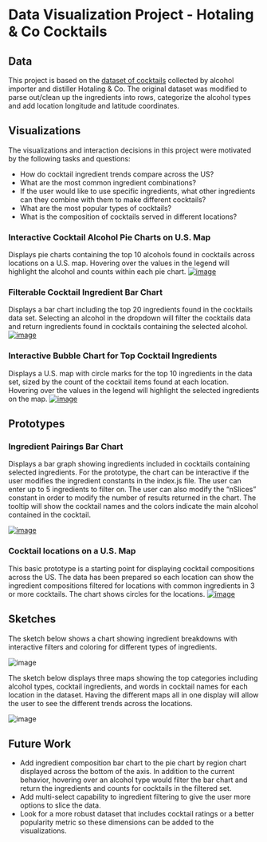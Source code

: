 # Data Visualization Project - Hotaling & Co Cocktails

## Data

This project is based on the [dataset of cocktails](https://gist.github.com/jgorsett/6492ab1253c04167d1639c4ced71b3bf) collected by alcohol importer and distiller Hotaling & Co. The original dataset was modified to parse out/clean up the ingredients into rows, categorize the alcohol types and add location longitude and latitude coordinates.

## Visualizations
The visualizations and interaction decisions in this project were motivated by the following tasks and questions:
 *  How do cocktail ingredient trends compare across the US?
 *  What are the most common ingredient combinations?
 *  If the user would like to use specific ingredients, what other ingredients can they combine with them to make different cocktails?
 *  What are the most popular types of cocktails?
 *  What is the composition of cocktails served in different locations?

### Interactive Cocktail Alcohol Pie Charts on U.S. Map
Displays pie charts containing the top 10 alcohols found in cocktails across locations on a U.S. map.  Hovering over the values in the legend will highlight the alcohol and counts within each pie chart.
[![image](https://user-images.githubusercontent.com/44886644/67909715-96f66480-fb56-11e9-86b1-e777bf3ba5b8.png)](https://beta.vizhub.com/jgorsett/7f4eab84f0d747159880fee9b3334633)

### Filterable Cocktail Ingredient Bar Chart
Displays a bar chart including the top 20 ingredients found in the cocktails data set.  Selecting an alcohol in the dropdown will filter the cocktails data and return ingredients found in cocktails containing the selected alcohol.
[![image](https://user-images.githubusercontent.com/44886644/67910418-fd7c8200-fb58-11e9-8abc-dcfab49d4870.png)](https://beta.vizhub.com/jgorsett/74fec17030cb49298c397eeac028a908?edit=files)

### Interactive Bubble Chart for Top Cocktail Ingredients
Displays a U.S. map with circle marks for the top 10 ingredients in the data set, sized by the count of the cocktail items found at each location.  Hovering over the values in the legend will highlight the selected ingredients on the map.
[![image](https://user-images.githubusercontent.com/44886644/67910513-619f4600-fb59-11e9-8d69-69dd7293259b.png)](https://beta.vizhub.com/jgorsett/18e06a65bb964e0ebebab124d8bb2148)

## Prototypes

### Ingredient Pairings Bar Chart
Displays a bar graph showing ingredients included in cocktails containing selected ingredients.  For the prototype, the chart can be interactive if the user modifies the ingredient constants in the index.js file. The user can enter up to 5 ingredients to filter on. The user can also modify the “nSlices” constant in order to modify the number of results returned in the chart. The tooltip will show the cocktail names and the colors indicate the main alcohol contained in the cocktail.

[![image](https://user-images.githubusercontent.com/44886644/65655061-d62a1680-dfe8-11e9-8c74-7822644fbc6e.png)](https://vizhub.com/jgorsett/c5ae89a319ac45d691be5c0f69ff8ca9/fullscreen)

### Cocktail locations on a U.S. Map 
This basic prototype is a starting point for displaying cocktail compositions across the US.  The data has been prepared so each location can show the ingredient compositions filtered for locations with common ingredients in 3 or more cocktails.  The chart shows circles for the locations. 
[![image](https://user-images.githubusercontent.com/44886644/66533101-b82bde00-eadf-11e9-9224-2d68cc21a394.png)](https://beta.vizhub.com/jgorsett/e5ac059bc26a4d1b8e0924876843ca10)


## Sketches
The sketch below shows a chart showing ingredient breakdowns with interactive filters and coloring for different types of ingredients.

![image](https://user-images.githubusercontent.com/44886644/65655486-6583f980-dfea-11e9-886d-f7a58a1c2242.png)


The sketch below displays three maps showing the top categories including alcohol types, cocktail ingredients, and words in cocktail names for each location in the dataset.  Having the different maps all in one display will allow the user to see the different trends across the locations.

![image](https://user-images.githubusercontent.com/44886644/65656068-76ce0580-dfec-11e9-808b-09dac51ad11c.png)


## Future Work
 * Add ingredient composition bar chart to the pie chart by region chart displayed across the bottom of the axis.  In addition to the current behavior, hovering over an alcohol type would filter the bar chart and return the ingredients and counts for cocktails in the filtered set.
 * Add multi-select capability to ingredient filtering to give the user more options to slice the data.
 * Look for a more robust dataset that includes cocktail ratings or a better popularity metric so these dimensions can be added to the visualizations.
